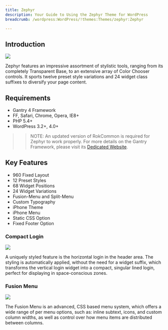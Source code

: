 ```yaml
---
title: Zephyr
description: Your Guide to Using the Zephyr Theme for WordPress
breadcrumb: /wordpress:WordPress/!themes:Themes/zephyr:Zephyr

---
```


Introduction
------------

![](assets/zephyr.jpeg)

Zephyr features an impressive assortment of stylistic tools, ranging from its completely Transparent Base, to an extensive array of Color Chooser controls. It sports twelve preset style variations and 24 widget class suffixes to diversify your page content.

Requirements
------------

* Gantry 4 Framework
* FF, Safari, Chrome, Opera, IE8+
* PHP 5.4+
* WordPress 3.2+, 4.0+

> > NOTE: An updated version of RokCommon is required for Zephyr to work properly. For more details on the Gantry Framework, please visit its [Dedicated Website](http://www.gantry.org/).

Key Features
------------

* 960 Fixed Layout
* 12 Preset Styles
* 68 Widget Positions
* 24 Widget Variations
* Fusion-Menu and Split-Menu
* Custom Typography
* iPhone Theme
* iPhone Menu
* Static CSS Option
* Fixed Footer Option

### Compact Login

![](assets/login.jpg)

A uniquely styled feature is the horizontal login in the header area. The styling is automatically applied, without the need for a widget suffix, which transforms the vertical login widget into a compact, singular lined login, perfect for displaying in space-conscious zones.

### Fusion Menu

![](assets/fusion.jpg)

The Fusion Menu is an advanced, CSS based menu system, which offers a wide range of per menu options, such as: inline subtext, icons, and custom column widths, as well as control over how menu items are distributed between columns.
